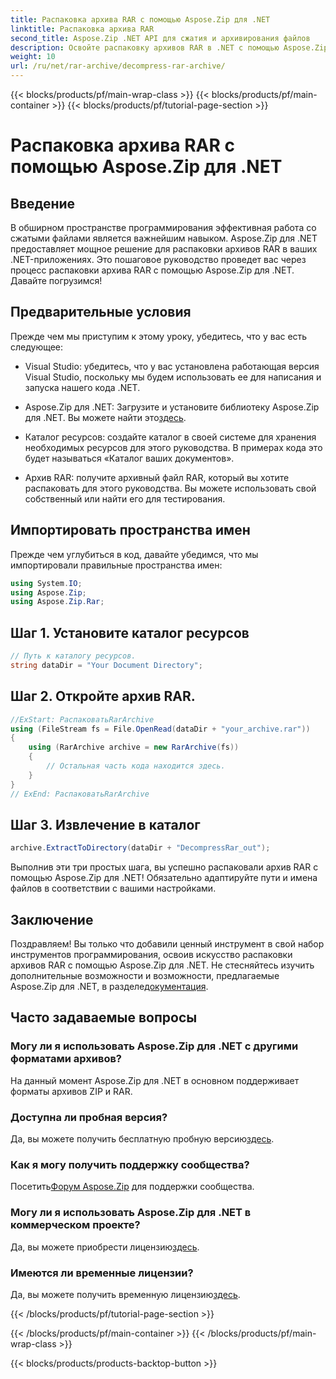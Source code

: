 ```yaml
---
title: Распаковка архива RAR с помощью Aspose.Zip для .NET
linktitle: Распаковка архива RAR
second_title: Aspose.Zip .NET API для сжатия и архивирования файлов
description: Освойте распаковку архивов RAR в .NET с помощью Aspose.Zip. Пошаговое руководство по эффективной работе с файлами. Скачать сейчас!
weight: 10
url: /ru/net/rar-archive/decompress-rar-archive/
---
```


{{< blocks/products/pf/main-wrap-class >}}
{{< blocks/products/pf/main-container >}}
{{< blocks/products/pf/tutorial-page-section >}}

# Распаковка архива RAR с помощью Aspose.Zip для .NET


## Введение

В обширном пространстве программирования эффективная работа со сжатыми файлами является важнейшим навыком. Aspose.Zip для .NET предоставляет мощное решение для распаковки архивов RAR в ваших .NET-приложениях. Это пошаговое руководство проведет вас через процесс распаковки архива RAR с помощью Aspose.Zip для .NET. Давайте погрузимся!

## Предварительные условия

Прежде чем мы приступим к этому уроку, убедитесь, что у вас есть следующее:

- Visual Studio: убедитесь, что у вас установлена работающая версия Visual Studio, поскольку мы будем использовать ее для написания и запуска нашего кода .NET.

-  Aspose.Zip для .NET: Загрузите и установите библиотеку Aspose.Zip для .NET. Вы можете найти это[здесь](https://releases.aspose.com/zip/net/).

- Каталог ресурсов: создайте каталог в своей системе для хранения необходимых ресурсов для этого руководства. В примерах кода это будет называться «Каталог ваших документов».

- Архив RAR: получите архивный файл RAR, который вы хотите распаковать для этого руководства. Вы можете использовать свой собственный или найти его для тестирования.

## Импортировать пространства имен

Прежде чем углубиться в код, давайте убедимся, что мы импортировали правильные пространства имен:

```csharp
using System.IO;
using Aspose.Zip;
using Aspose.Zip.Rar;
```

## Шаг 1. Установите каталог ресурсов

```csharp
// Путь к каталогу ресурсов.
string dataDir = "Your Document Directory";
```

## Шаг 2. Откройте архив RAR.

```csharp
//ExStart: РаспаковатьRarArchive
using (FileStream fs = File.OpenRead(dataDir + "your_archive.rar"))
{
    using (RarArchive archive = new RarArchive(fs))
    {
        // Остальная часть кода находится здесь.
    }
}
// ExEnd: РаспаковатьRarArchive
```

## Шаг 3. Извлечение в каталог

```csharp
archive.ExtractToDirectory(dataDir + "DecompressRar_out");
```

Выполнив эти три простых шага, вы успешно распаковали архив RAR с помощью Aspose.Zip для .NET! Обязательно адаптируйте пути и имена файлов в соответствии с вашими настройками.

## Заключение

 Поздравляем! Вы только что добавили ценный инструмент в свой набор инструментов программирования, освоив искусство распаковки архивов RAR с помощью Aspose.Zip для .NET. Не стесняйтесь изучить дополнительные возможности и возможности, предлагаемые Aspose.Zip для .NET, в разделе[документация](https://reference.aspose.com/zip/net/).

## Часто задаваемые вопросы

### Могу ли я использовать Aspose.Zip для .NET с другими форматами архивов?
На данный момент Aspose.Zip для .NET в основном поддерживает форматы архивов ZIP и RAR.

### Доступна ли пробная версия?
 Да, вы можете получить бесплатную пробную версию[здесь](https://releases.aspose.com/).

### Как я могу получить поддержку сообщества?
 Посетить[Форум Aspose.Zip](https://forum.aspose.com/c/zip/37) для поддержки сообщества.

### Могу ли я использовать Aspose.Zip для .NET в коммерческом проекте?
 Да, вы можете приобрести лицензию[здесь](https://purchase.aspose.com/buy).

### Имеются ли временные лицензии?
 Да, вы можете получить временную лицензию[здесь](https://purchase.aspose.com/temporary-license/).

{{< /blocks/products/pf/tutorial-page-section >}}

{{< /blocks/products/pf/main-container >}}
{{< /blocks/products/pf/main-wrap-class >}}

{{< blocks/products/products-backtop-button >}}
